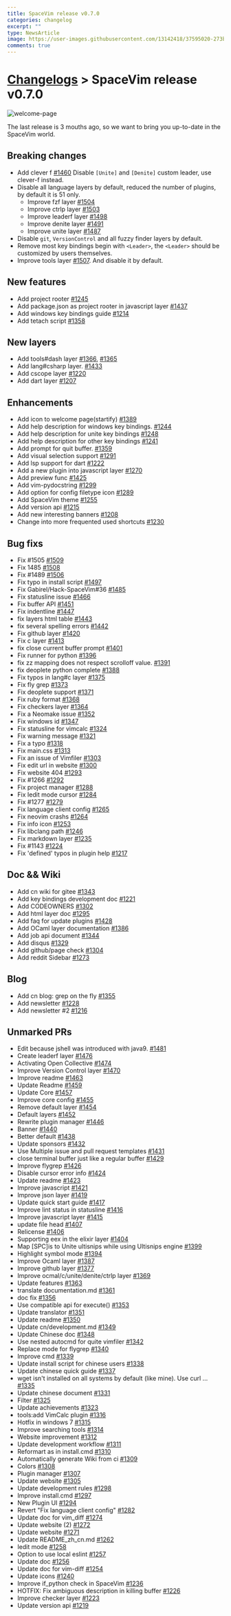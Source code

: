 ```yaml
---
title: SpaceVim release v0.7.0
categories: changelog
excerpt: ""
type: NewsArticle
image: https://user-images.githubusercontent.com/13142418/37595020-273b5bca-2bb2-11e8-8aba-638ed5f1c7ea.png
comments: true
---
```


# [Changelogs](https://spacevim.org/development#changelog) > SpaceVim release v0.7.0


![welcome-page](https://user-images.githubusercontent.com/13142418/37595020-273b5bca-2bb2-11e8-8aba-638ed5f1c7ea.png)

The last release is 3 mouths ago, so we want to bring you up-to-date in the SpaceVim world.



## Breaking changes

- Add clever f [#1460](https://github.com/SpaceVim/SpaceVim/pull/1460)
Disable `[Unite]` and `[Denite]` custom leader, use clever-f instead.
- Disable all language layers by default, reduced the number of plugins, by default it is 51 only.
  - Improve fzf layer [#1504](https://github.com/SpaceVim/SpaceVim/pull/1504)
  - Improve ctrlp layer [#1503](https://github.com/SpaceVim/SpaceVim/pull/1503)
  - Improve leaderf layer [#1498](https://github.com/SpaceVim/SpaceVim/pull/1498)
  - Improve denite layer [#1491](https://github.com/SpaceVim/SpaceVim/pull/1491)
  - Improve unite layer [#1487](https://github.com/SpaceVim/SpaceVim/pull/1487)
- Disable `git`, `VersionControl` and all fuzzy finder layers by default.
- Remove most key bindings begin with `<Leader>`, the `<Leader>` should be customized by users themselves.
- Improve tools layer [#1507](https://github.com/SpaceVim/SpaceVim/pull/1507). And disable it by default.

## New features

- Add project rooter [#1245](https://github.com/SpaceVim/SpaceVim/pull/1245)
- Add package.json as project rooter in javascript layer [#1437](https://github.com/SpaceVim/SpaceVim/pull/1437)
- Add windows key bindings guide [#1214](https://github.com/SpaceVim/SpaceVim/pull/1214)
- Add tetach script [#1358](https://github.com/SpaceVim/SpaceVim/pull/1358)

## New layers

- Add tools#dash layer [#1366](https://github.com/SpaceVim/SpaceVim/pull/1366), [#1365](https://github.com/SpaceVim/SpaceVim/pull/1365)
- Add lang#csharp layer. [#1433](https://github.com/SpaceVim/SpaceVim/pull/1433)
- Add cscope layer [#1220](https://github.com/SpaceVim/SpaceVim/pull/1220)
- Add dart layer [#1207](https://github.com/SpaceVim/SpaceVim/pull/1207)

## Enhancements

- Add icon to welcome page(startify) [#1389](https://github.com/SpaceVim/SpaceVim/pull/1389)
- Add help description for windows key bindings. [#1244](https://github.com/SpaceVim/SpaceVim/pull/1244)
- Add help description for unite key bindings [#1248](https://github.com/SpaceVim/SpaceVim/pull/1248)
- Add help description for other key bindings [#1241](https://github.com/SpaceVim/SpaceVim/pull/1241)
- Add prompt for quit buffer. [#1359](https://github.com/SpaceVim/SpaceVim/pull/1359)
- Add visual selection support [#1291](https://github.com/SpaceVim/SpaceVim/pull/1291)
- Add lsp support for dart [#1222](https://github.com/SpaceVim/SpaceVim/pull/1222)
- Add a new plugin into javascript layer [#1270](https://github.com/SpaceVim/SpaceVim/pull/1270)
- Add preview func [#1425](https://github.com/SpaceVim/SpaceVim/pull/1425)
- Add vim-pydocstring [#1299](https://github.com/SpaceVim/SpaceVim/pull/1299)
- Add option for config filetype icon [#1289](https://github.com/SpaceVim/SpaceVim/pull/1289)
- Add SpaceVim theme [#1255](https://github.com/SpaceVim/SpaceVim/pull/1255)
- Add version api [#1215](https://github.com/SpaceVim/SpaceVim/pull/1215)
- Add new interesting banners [#1208](https://github.com/SpaceVim/SpaceVim/pull/1208)
- Change into more frequented used shortcuts [#1230](https://github.com/SpaceVim/SpaceVim/pull/1230)

## Bug fixs

- Fix #1505 [#1509](https://github.com/SpaceVim/SpaceVim/pull/1509)
- Fix 1485 [#1508](https://github.com/SpaceVim/SpaceVim/pull/1508)
- Fix #1489 [#1506](https://github.com/SpaceVim/SpaceVim/pull/1506)
- Fix typo in install script [#1497](https://github.com/SpaceVim/SpaceVim/pull/1497)
- Fix Gabirel/Hack-SpaceVim#36 [#1485](https://github.com/SpaceVim/SpaceVim/pull/1485)
- Fix statusline issue [#1466](https://github.com/SpaceVim/SpaceVim/pull/1466)
- Fix buffer API [#1451](https://github.com/SpaceVim/SpaceVim/pull/1451)
- Fix indentline [#1447](https://github.com/SpaceVim/SpaceVim/pull/1447)
- fix layers html table [#1443](https://github.com/SpaceVim/SpaceVim/pull/1443)
- fix several spelling errors [#1442](https://github.com/SpaceVim/SpaceVim/pull/1442)
- Fix github layer [#1420](https://github.com/SpaceVim/SpaceVim/pull/1420)
- Fix c layer [#1413](https://github.com/SpaceVim/SpaceVim/pull/1413)
- fix close current buffer prompt [#1401](https://github.com/SpaceVim/SpaceVim/pull/1401)
- Fix runner for python [#1396](https://github.com/SpaceVim/SpaceVim/pull/1396)
- fix zz mapping does not respect scrolloff value. [#1391](https://github.com/SpaceVim/SpaceVim/pull/1391)
- fix deoplete python complete [#1388](https://github.com/SpaceVim/SpaceVim/pull/1388)
- Fix typos in lang#c layer [#1375](https://github.com/SpaceVim/SpaceVim/pull/1375)
- Fix fly grep [#1373](https://github.com/SpaceVim/SpaceVim/pull/1373)
- Fix deoplete support [#1371](https://github.com/SpaceVim/SpaceVim/pull/1371)
- Fix ruby format [#1368](https://github.com/SpaceVim/SpaceVim/pull/1368)
- Fix checkers layer [#1364](https://github.com/SpaceVim/SpaceVim/pull/1364)
- Fix a Neomake issue [#1352](https://github.com/SpaceVim/SpaceVim/pull/1352)
- Fix windows id [#1347](https://github.com/SpaceVim/SpaceVim/pull/1347)
- Fix statusline for vimcalc [#1324](https://github.com/SpaceVim/SpaceVim/pull/1324)
- Fix warning message [#1321](https://github.com/SpaceVim/SpaceVim/pull/1321)
- Fix a typo [#1318](https://github.com/SpaceVim/SpaceVim/pull/1318)
- Fix main.css [#1313](https://github.com/SpaceVim/SpaceVim/pull/1313)
- Fix an issue of Vimfiler [#1303](https://github.com/SpaceVim/SpaceVim/pull/1303)
- Fix edit url in website [#1300](https://github.com/SpaceVim/SpaceVim/pull/1300)
- Fix website 404 [#1293](https://github.com/SpaceVim/SpaceVim/pull/1293)
- Fix #1266 [#1292](https://github.com/SpaceVim/SpaceVim/pull/1292)
- Fix project manager [#1288](https://github.com/SpaceVim/SpaceVim/pull/1288)
- Fix Iedit mode cursor [#1284](https://github.com/SpaceVim/SpaceVim/pull/1284)
- Fix #1277 [#1279](https://github.com/SpaceVim/SpaceVim/pull/1279)
- Fix language client config [#1265](https://github.com/SpaceVim/SpaceVim/pull/1265)
- Fix neovim crashs [#1264](https://github.com/SpaceVim/SpaceVim/pull/1264)
- Fix info icon [#1253](https://github.com/SpaceVim/SpaceVim/pull/1253)
- Fix libclang path [#1246](https://github.com/SpaceVim/SpaceVim/pull/1246)
- Fix markdown layer [#1235](https://github.com/SpaceVim/SpaceVim/pull/1235)
- Fix #1143 [#1224](https://github.com/SpaceVim/SpaceVim/pull/1224)
- Fix 'defined' typos in plugin help [#1217](https://github.com/SpaceVim/SpaceVim/pull/1217)

## Doc && Wiki

- Add cn wiki for gitee [#1343](https://github.com/SpaceVim/SpaceVim/pull/1343)
- Add key bindings development doc [#1221](https://github.com/SpaceVim/SpaceVim/pull/1221)
- Add CODEOWNERS [#1302](https://github.com/SpaceVim/SpaceVim/pull/1302)
- Add html layer doc [#1295](https://github.com/SpaceVim/SpaceVim/pull/1295)
- Add faq for update plugins [#1428](https://github.com/SpaceVim/SpaceVim/pull/1428)
- Add OCaml layer documentation [#1386](https://github.com/SpaceVim/SpaceVim/pull/1386)
- Add job api document [#1344](https://github.com/SpaceVim/SpaceVim/pull/1344)
- Add disqus [#1329](https://github.com/SpaceVim/SpaceVim/pull/1329)
- Add github/page check [#1304](https://github.com/SpaceVim/SpaceVim/pull/1304)
- Add reddit Sidebar [#1273](https://github.com/SpaceVim/SpaceVim/pull/1273)

## Blog

- Add cn blog: grep on the fly [#1355](https://github.com/SpaceVim/SpaceVim/pull/1355)
- Add newsletter [#1228](https://github.com/SpaceVim/SpaceVim/pull/1228)
- Add newsletter #2 [#1216](https://github.com/SpaceVim/SpaceVim/pull/1216)

## Unmarked PRs

- Edit because jshell was introduced with java9. [#1481](https://github.com/SpaceVim/SpaceVim/pull/1481)
- Create leaderf layer [#1476](https://github.com/SpaceVim/SpaceVim/pull/1476)
- Activating Open Collective [#1474](https://github.com/SpaceVim/SpaceVim/pull/1474)
- Improve Version Control layer [#1470](https://github.com/SpaceVim/SpaceVim/pull/1470)
- Improve readme [#1463](https://github.com/SpaceVim/SpaceVim/pull/1463)
- Update Readme [#1459](https://github.com/SpaceVim/SpaceVim/pull/1459)
- Update Core [#1457](https://github.com/SpaceVim/SpaceVim/pull/1457)
- Improve core config [#1455](https://github.com/SpaceVim/SpaceVim/pull/1455)
- Remove default layer [#1454](https://github.com/SpaceVim/SpaceVim/pull/1454)
- Default layers [#1452](https://github.com/SpaceVim/SpaceVim/pull/1452)
- Rewrite plugin manager [#1446](https://github.com/SpaceVim/SpaceVim/pull/1446)
- Banner [#1440](https://github.com/SpaceVim/SpaceVim/pull/1440)
- Better default [#1438](https://github.com/SpaceVim/SpaceVim/pull/1438)
- Update sponsors [#1432](https://github.com/SpaceVim/SpaceVim/pull/1432)
- Use Multiple issue and pull request templates [#1431](https://github.com/SpaceVim/SpaceVim/pull/1431)
- close terminal buffer just like a regular buffer [#1429](https://github.com/SpaceVim/SpaceVim/pull/1429)
- Improve flygrep [#1426](https://github.com/SpaceVim/SpaceVim/pull/1426)
- Disable cursor error info [#1424](https://github.com/SpaceVim/SpaceVim/pull/1424)
- Update readme [#1423](https://github.com/SpaceVim/SpaceVim/pull/1423)
- Improve javascript [#1421](https://github.com/SpaceVim/SpaceVim/pull/1421)
- Improve json layer [#1419](https://github.com/SpaceVim/SpaceVim/pull/1419)
- Update quick start guide [#1417](https://github.com/SpaceVim/SpaceVim/pull/1417)
- Improve lint status in statusline [#1416](https://github.com/SpaceVim/SpaceVim/pull/1416)
- Improve javascript layer [#1415](https://github.com/SpaceVim/SpaceVim/pull/1415)
- update file head [#1407](https://github.com/SpaceVim/SpaceVim/pull/1407)
- Relicense [#1406](https://github.com/SpaceVim/SpaceVim/pull/1406)
- Supporting eex in the elixir layer [#1404](https://github.com/SpaceVim/SpaceVim/pull/1404)
- Map [SPC]is to Unite ultisnips while using Ultisnips engine [#1399](https://github.com/SpaceVim/SpaceVim/pull/1399)
- Highlight symbol mode [#1394](https://github.com/SpaceVim/SpaceVim/pull/1394)
- Improve Ocaml layer [#1387](https://github.com/SpaceVim/SpaceVim/pull/1387)
- Improve github layer [#1377](https://github.com/SpaceVim/SpaceVim/pull/1377)
- Improve ocmal/c/unite/denite/ctrlp layer [#1369](https://github.com/SpaceVim/SpaceVim/pull/1369)
- Update features [#1363](https://github.com/SpaceVim/SpaceVim/pull/1363)
- translate documentation.md [#1361](https://github.com/SpaceVim/SpaceVim/pull/1361)
- doc fix [#1356](https://github.com/SpaceVim/SpaceVim/pull/1356)
- Use compatible api for execute() [#1353](https://github.com/SpaceVim/SpaceVim/pull/1353)
- Update translator [#1351](https://github.com/SpaceVim/SpaceVim/pull/1351)
- Update readme [#1350](https://github.com/SpaceVim/SpaceVim/pull/1350)
- Update cn/development.md [#1349](https://github.com/SpaceVim/SpaceVim/pull/1349)
- Update Chinese doc [#1348](https://github.com/SpaceVim/SpaceVim/pull/1348)
- Use nested autocmd for quite vimfiler [#1342](https://github.com/SpaceVim/SpaceVim/pull/1342)
- Replace mode for flygrep [#1340](https://github.com/SpaceVim/SpaceVim/pull/1340)
- Improve cmd [#1339](https://github.com/SpaceVim/SpaceVim/pull/1339)
- Update install script for chinese users [#1338](https://github.com/SpaceVim/SpaceVim/pull/1338)
- Update chinese quick guide [#1337](https://github.com/SpaceVim/SpaceVim/pull/1337)
- wget isn't installed on all systems by default (like mine). Use curl … [#1335](https://github.com/SpaceVim/SpaceVim/pull/1335)
- Update chinese document [#1331](https://github.com/SpaceVim/SpaceVim/pull/1331)
- Filter [#1325](https://github.com/SpaceVim/SpaceVim/pull/1325)
- Update achievements [#1323](https://github.com/SpaceVim/SpaceVim/pull/1323)
- tools:add VimCalc plugin [#1316](https://github.com/SpaceVim/SpaceVim/pull/1316)
- Hotfix in windows 7 [#1315](https://github.com/SpaceVim/SpaceVim/pull/1315)
- Improve searching tools [#1314](https://github.com/SpaceVim/SpaceVim/pull/1314)
- Website improvement [#1312](https://github.com/SpaceVim/SpaceVim/pull/1312)
- Update development workflow [#1311](https://github.com/SpaceVim/SpaceVim/pull/1311)
- Reformart as <Space> in install.cmd [#1310](https://github.com/SpaceVim/SpaceVim/pull/1310)
- Automatically generate Wiki from ci [#1309](https://github.com/SpaceVim/SpaceVim/pull/1309)
- Colors [#1308](https://github.com/SpaceVim/SpaceVim/pull/1308)
- Plugin manager [#1307](https://github.com/SpaceVim/SpaceVim/pull/1307)
- Update website [#1305](https://github.com/SpaceVim/SpaceVim/pull/1305)
- Update development rules [#1298](https://github.com/SpaceVim/SpaceVim/pull/1298)
- Improve install.cmd [#1297](https://github.com/SpaceVim/SpaceVim/pull/1297)
- New Plugin UI [#1294](https://github.com/SpaceVim/SpaceVim/pull/1294)
- Revert "Fix language client config" [#1282](https://github.com/SpaceVim/SpaceVim/pull/1282)
- Update doc for vim_diff [#1274](https://github.com/SpaceVim/SpaceVim/pull/1274)
- Update website (2) [#1272](https://github.com/SpaceVim/SpaceVim/pull/1272)
- Update website [#1271](https://github.com/SpaceVim/SpaceVim/pull/1271)
- Update README_zh_cn.md [#1262](https://github.com/SpaceVim/SpaceVim/pull/1262)
- Iedit mode [#1258](https://github.com/SpaceVim/SpaceVim/pull/1258)
- Option to use local eslint  [#1257](https://github.com/SpaceVim/SpaceVim/pull/1257)
- Update doc [#1256](https://github.com/SpaceVim/SpaceVim/pull/1256)
- Update doc for vim-diff [#1254](https://github.com/SpaceVim/SpaceVim/pull/1254)
- Update icons [#1240](https://github.com/SpaceVim/SpaceVim/pull/1240)
- Improve if_python check in SpaceVim [#1236](https://github.com/SpaceVim/SpaceVim/pull/1236)
- HOTFIX: Fix ambiguous description in killing buffer [#1226](https://github.com/SpaceVim/SpaceVim/pull/1226)
- Improve checker layer [#1223](https://github.com/SpaceVim/SpaceVim/pull/1223)
- Update version api [#1219](https://github.com/SpaceVim/SpaceVim/pull/1219)
